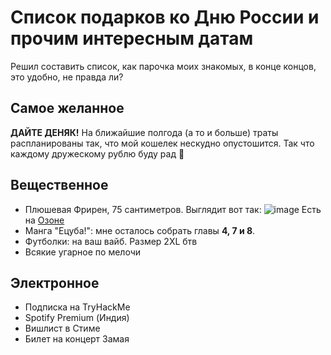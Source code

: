 # Список подарков ко Дню России и прочим интересным датам
Решил составить список, как парочка моих знакомых, в конце концов, это удобно, не правда ли?
## Самое желанное
**ДАЙТЕ ДЕНЯК!** На ближайшие полгода (а то и больше) траты распланированы так, что мой кошелек нескудно опустошится. Так что каждому дружескому рублю буду рад 🙏
## Вещественное
- Плюшевая Фрирен, 75 сантиметров. Выглядит вот так: ![image](https://github.com/kirasir1/wishlist/assets/13931629/180106e3-e532-486b-b6de-984830e9b039) Есть на [Озоне](https://www.ozon.ru/product/anime-myagkaya-igrushka-provozhayushchaya-v-posledniy-put-friren-friren-75-sm-frieren-beyond-1584926075)
- Манга "Ецуба!": мне осталось собрать главы __4, 7 и 8__.
- Футболки: на ваш вайб. Размер 2XL бтв
- Всякие угарное по мелочи
## Электронное
- Подписка на TryHackMe
- Spotify Premium (Индия)
- Вишлист в Стиме
- Билет на концерт Замая
